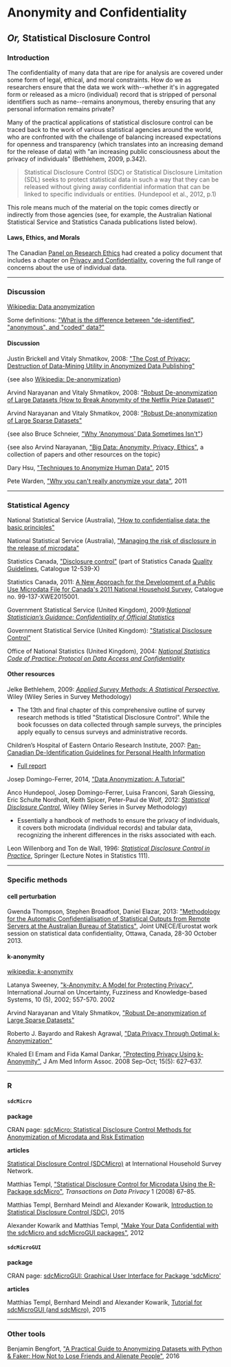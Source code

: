 # Anonymity and Confidentiality
## _Or,_ Statistical Disclosure Control

### Introduction

The confidentiality of many data that are ripe for analysis are covered under some form of legal, ethical, and moral constraints. How do we as researchers ensure that the data we work with--whether it's in aggregated form or released as a micro (individual) record that is stripped of personal identifiers such as name--remains anonymous, thereby ensuring that any personal information remains private?

Many of the practical applications of statistical disclosure control can be traced back to the work of various statistical agencies around the world, who are confronted with the challenge of balancing increased expectations for openness and transparency (which translates into an increasing demand for the release of data) with "an increasing public consciousness about the privacy of individuals" (Bethlehem, 2009, p.342). 

> Statistical Disclosure Control (SDC) or Statistical Disclosure
Limitation (SDL) seeks to protect statistical data in such a way that they can be
released without giving away confidential information that can be linked to specific
individuals or entities. (Hundepool et al., 2012, p.1)

This role means much of the material on the topic comes directly or indirectly from those agencies (see, for example, the Australian National Statistical Service and Statistics Canada publications listed below).

#### Laws, Ethics, and Morals

The Canadian [Panel on Research Ethics](http://www.pre.ethics.gc.ca/eng/index/) had created a policy document that includes a chapter on [Privacy and Confidentiality](http://www.pre.ethics.gc.ca/eng/policy-politique/initiatives/tcps2-eptc2/chapter5-chapitre5/), covering the full range of concerns about the use of individual data.

---
### Discussion

[Wikipedia: Data anonymization](https://en.wikipedia.org/wiki/Data_anonymization)

Some definitions: ["What is the difference between "de-identified", "anonymous", and "coded" data?"](https://kb.wisc.edu/hsirbs/page.php?id=25351)

#### Discussion

Justin Brickell and Vitaly Shmatikov, 2008: ["The Cost of Privacy: Destruction of Data-Mining Utility in Anonymized Data Publishing"](http://www.cs.cornell.edu/~shmat/shmat_kdd08.pdf)

{see also [Wikipedia: De-anonymization](https://en.wikipedia.org/wiki/De-anonymization)}

Arvind Narayanan and Vitaly Shmatikov, 2008: ["Robust De-anonymization of Large Datasets (How to Break Anonymity of the Netflix Prize Dataset)"](https://arxiv.org/pdf/cs/0610105.pdf)

Arvind Narayanan and Vitaly Shmatikov, 2008: ["Robust De-anonymization of Large Sparse Datasets"](https://www.cs.utexas.edu/~shmat/shmat_oak08netflix.pdf)

{see also Bruce Schneier, ["Why 'Anonymous' Data Sometimes Isn't"](http://archive.wired.com/politics/security/commentary/securitymatters/2007/12/securitymatters_1213)}

{see also Arvind Narayanan, ["Big Data: Anonymity, Privacy, Ethics"](http://randomwalker.info/data-privacy/), a collection of papers and other resources on the topic} 


Dary Hsu, ["Techniques to Anonymize Human Data"](http://blog.datasift.com/2015/04/09/techniques-to-anonymize-human-data/), 2015


Pete Warden, ["Why you can't really anonymize your data"](https://www.oreilly.com/ideas/anonymize-data-limits), 2011


---
### Statistical Agency 

National Statistical Service (Australia), ["How to confidentialise data: the basic principles"](http://www.nss.gov.au/nss/home.nsf/pages/Confidentiality+-+How+to+confidentialise+data:+the+basic+principles)

National Statistical Service (Australia), ["Managing the risk of disclosure in the release of microdata"](http://www.nss.gov.au/nss/home.nsf/pages/Confidentiality+-+Managing+the+risk+of+disclosure+in+the+release+of+microdata)

Statistics Canada, ["Disclosure control"](http://www.statcan.gc.ca/pub/12-539-x/2009001/control-controle-eng.htm) (part of Statistics Canada [Quality Guidelines](http://www.statcan.gc.ca/pub/12-539-x/12-539-x2009001-eng.htm), Catalogue 12-539-X)

Statistics Canada, 2011: [A New Approach for the Development of a Public Use Microdata File for Canada's 2011 National Household Survey](https://www12.statcan.gc.ca/nhs-enm/2011/ref/pumf-fmgd/index-eng.cfm), Catalogue no. 99-137-XWE2015001.

Government Statistical Service (United Kingdom), 2009:[_National Statistician’s Guidance: Confidentiality of Official Statistics_](https://gss.civilservice.gov.uk/wp-content/uploads/2012/12/Confidentiality-of-Official-Statistics-National-Statisticians-Guidance.pdf)

Government Statistical Service (United Kingdom): ["Statistical Disclosure Control"](https://gss.civilservice.gov.uk/statistics/methodology-2/statistical-disclosure-control/)

Office of National Statistics (United Kingdom), 2004: [_National Statistics Code of Practice: Protocol on Data Access and Confidentiality_](http://calls.ac.uk/wp-content/uploads/2013/06/protdataaccessconfidentiality_tcm77-179254.pdf)



#### Other resources

Jelke Bethlehem, 2009: [_Applied Survey Methods: A Statistical Perspective_](http://ca.wiley.com/WileyCDA/WileyTitle/productCd-0470373083.html), Wiley (Wiley Series in Survey Methodology)

* The 13th and final chapter of this comprehensive outline of survey research methods is titled "Statistical Disclosure Control". While the book focusses on data collected through sample surveys, the principles apply equally to census surveys and administrative records.

Children’s Hospital of Eastern Ontario Research Institute, 2007: [Pan-Canadian De-Identification Guidelines for Personal Health Information](https://www.priv.gc.ca/resource/cp/2006-2007/p_200607_04_e.asp)

* [Full report](http://www.ehealthinformation.ca/wp-content/uploads/2014/07/2007-Pan-Canadian-De-Identification-Guidelines.pdf)

Josep Domingo-Ferrer, 2014, ["Data Anonymization: A Tutorial"](http://www.hamilton.ie/privacy2014/josep.pdf)

Anco Hundepool, Josep Domingo-Ferrer, Luisa Franconi, Sarah Giessing, Eric Schulte Nordholt, Keith Spicer, Peter-Paul de Wolf, 2012: [_Statistical Disclosure Control_](http://ca.wiley.com/WileyCDA/WileyTitle/productCd-1119978157.html), Wiley (Wiley Series in Survey Methodology)

* Essentially a handbook of methods to ensure the privacy of individuals, it covers both microdata (individual records) and tabular data, recognizing the inherent differences in the risks associated with each.

Leon Willenborg and Ton de Wall, 1996: [_Statistical Disclosure Control in Practice_](http://www.springer.com/gp/book/9780387947228), Springer (Lecture Notes in Statistics 111).

---
### Specific methods

#### cell perturbation

Gwenda Thompson, Stephen Broadfoot, Daniel Elazar, 2013: ["Methodology for the Automatic Confidentialisation of Statistical Outputs from Remote Servers at the Australian Bureau of Statistics"](https://www.unece.org/fileadmin/DAM/stats/documents/ece/ces/ge.46/2013/Topic_1_ABS.pdf), Joint UNECE/Eurostat work session on statistical data confidentiality, Ottawa, Canada, 28-30 October 2013. 


#### k-anonymity

[wikipedia: _k_-anonymity](https://en.wikipedia.org/wiki/K-anonymity)

Latanya Sweeney, ["k-Anonymity: A Model for Protecting Privacy"](http://dataprivacylab.org/dataprivacy/projects/kanonymity/kanonymity.pdf), International Journal on Uncertainty,
Fuzziness and Knowledge-based Systems, 10 (5), 2002; 557-570. 2002

Arvind Narayanan and Vitaly Shmatikov, ["Robust De-anonymization of Large Sparse Datasets"](https://www.cs.utexas.edu/~shmat/shmat_oak08netflix.pdf) 

Roberto J. Bayardo and Rakesh Agrawal, ["Data Privacy Through Optimal k-Anonymization"](http://www.bayardo.org/ps/icde05.pdf)

Khaled El Emam and Fida Kamal Dankar, ["Protecting Privacy Using k-Anonymity"](http://www.ncbi.nlm.nih.gov/pmc/articles/PMC2528029/), J Am Med Inform Assoc. 2008 Sep-Oct; 15(5): 627–637.




---
### R

#### `sdcMicro`

**package**

CRAN page: [sdcMicro: Statistical Disclosure Control Methods for Anonymization of Microdata and Risk Estimation](https://cran.r-project.org/web/packages/sdcMicro/index.html)

**articles**

[Statistical Disclosure Control (SDCMicro)](http://www.ihsn.org/home/software/disclosure-control-toolbox) at International Household Survey Network.

Matthias Templ, ["Statistical Disclosure Control for Microdata Using the R-Package sdcMicro"](http://www.tdp.cat/issues/tdp.a004a08.pdf), _Transactions on Data Privacy_ 1 (2008) 67–85.

Matthias Templ, Bernhard Meindl and Alexander Kowarik, [Introduction to Statistical Disclosure Control (SDC)](https://cran.r-project.org/web/packages/sdcMicro/vignettes/sdc_guidelines.pdf), 2015

Alexander Kowarik and Matthias Templ, ["Make Your Data Confidential with the sdcMicro and sdcMicroGUI packages"](https://www.researchgate.net/publication/261507879_Make_Your_Data_Confidential_with_the_sdcMicro_and_sdcMicroGUI_packages), 2012

#### `sdcMicroGUI`

**package**

CRAN page: [sdcMicroGUI: Graphical User Interface for Package 'sdcMicro'](https://cran.r-project.org/web/packages/sdcMicroGUI/index.html)

**articles**

Matthias Templ, Bernhard Meindl and Alexander Kowarik, [Tutorial for sdcMicroGUI (and sdcMicro)](https://cran.r-project.org/web/packages/sdcMicroGUI/vignettes/gui_tutorial.pdf), 2015


---
### Other tools

Benjamin Bengfort, ["A Practical Guide to Anonymizing Datasets with Python & Faker: How Not to Lose Friends and Alienate People"](http://blog.districtdatalabs.com/a-practical-guide-to-anonymizing-datasets-with-python-faker), 2016


